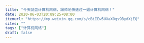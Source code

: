 ```yaml
---
title: "今天就盘计算机网络，跟帅地快速过一遍计算机网络！"
date: 2020-06-03T20:09:25+08:00
itemurl: "https://mp.weixin.qq.com/s/cBiIEw5UXaXOgs9BydXjEQ"
sites: ""
tags: ["计算机网络"]
draft: false
---
```


